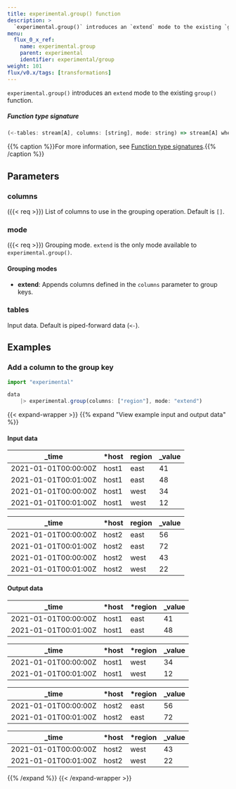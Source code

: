 ```yaml
---
title: experimental.group() function
description: >
  `experimental.group()` introduces an `extend` mode to the existing `group()` function.
menu:
  flux_0_x_ref:
    name: experimental.group
    parent: experimental
    identifier: experimental/group
weight: 101
flux/v0.x/tags: [transformations]
---
```


<!------------------------------------------------------------------------------

IMPORTANT: This page was generated from comments in the Flux source code. Any
edits made directly to this page will be overwritten the next time the
documentation is generated. 

To make updates to this documentation, update the function comments above the
function definition in the Flux source code:

https://github.com/influxdata/flux/blob/master/stdlib/experimental/experimental.flux#L179-L179

Contributing to Flux: https://github.com/influxdata/flux#contributing
Fluxdoc syntax: https://github.com/influxdata/flux/blob/master/docs/fluxdoc.md

------------------------------------------------------------------------------->

`experimental.group()` introduces an `extend` mode to the existing `group()` function.



##### Function type signature

```js
(<-tables: stream[A], columns: [string], mode: string) => stream[A] where A: Record
```

{{% caption %}}For more information, see [Function type signatures](/flux/v0.x/function-type-signatures/).{{% /caption %}}

## Parameters

### columns
({{< req >}})
List of columns to use in the grouping operation. Default is `[]`.



### mode
({{< req >}})
Grouping mode. `extend` is the only mode available to `experimental.group()`.

#### Grouping modes
- **extend**: Appends columns defined in the `columns` parameter to group keys.

### tables

Input data. Default is piped-forward data (`<-`).




## Examples

### Add a column to the group key

```js
import "experimental"

data
    |> experimental.group(columns: ["region"], mode: "extend")

```

{{< expand-wrapper >}}
{{% expand "View example input and output data" %}}

#### Input data

| _time                | *host | region  | _value  |
| -------------------- | ----- | ------- | ------- |
| 2021-01-01T00:00:00Z | host1 | east    | 41      |
| 2021-01-01T00:01:00Z | host1 | east    | 48      |
| 2021-01-01T00:00:00Z | host1 | west    | 34      |
| 2021-01-01T00:01:00Z | host1 | west    | 12      |

| _time                | *host | region  | _value  |
| -------------------- | ----- | ------- | ------- |
| 2021-01-01T00:00:00Z | host2 | east    | 56      |
| 2021-01-01T00:01:00Z | host2 | east    | 72      |
| 2021-01-01T00:00:00Z | host2 | west    | 43      |
| 2021-01-01T00:01:00Z | host2 | west    | 22      |


#### Output data

| _time                | *host | *region | _value  |
| -------------------- | ----- | ------- | ------- |
| 2021-01-01T00:00:00Z | host1 | east    | 41      |
| 2021-01-01T00:01:00Z | host1 | east    | 48      |

| _time                | *host | *region | _value  |
| -------------------- | ----- | ------- | ------- |
| 2021-01-01T00:00:00Z | host1 | west    | 34      |
| 2021-01-01T00:01:00Z | host1 | west    | 12      |

| _time                | *host | *region | _value  |
| -------------------- | ----- | ------- | ------- |
| 2021-01-01T00:00:00Z | host2 | east    | 56      |
| 2021-01-01T00:01:00Z | host2 | east    | 72      |

| _time                | *host | *region | _value  |
| -------------------- | ----- | ------- | ------- |
| 2021-01-01T00:00:00Z | host2 | west    | 43      |
| 2021-01-01T00:01:00Z | host2 | west    | 22      |

{{% /expand %}}
{{< /expand-wrapper >}}
